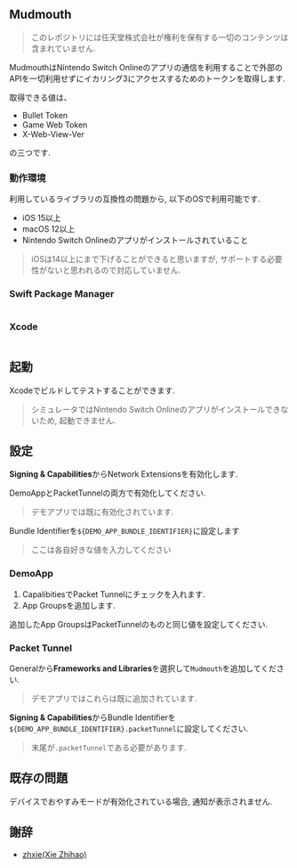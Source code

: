 ## Mudmouth

> このレポジトリには任天堂株式会社が権利を保有する一切のコンテンツは含まれていません.

MudmouthはNintendo Switch Onlineのアプリの通信を利用することで外部のAPIを一切利用せずにイカリング3にアクセスするためのトークンを取得します.

取得できる値は、

- Bullet Token
- Game Web Token
- X-Web-View-Ver

の三つです.

### 動作環境

利用しているライブラリの互換性の問題から, 以下のOSで利用可能です.

- iOS 15以上
- macOS 12以上
- Nintendo Switch Onlineのアプリがインストールされていること

> iOSは14以上にまで下げることができると思いますが, サポートする必要性がないと思われるので対応していません.

### Swift Package Manager

```swift
```

### Xcode

```
```

## 起動

Xcodeでビルドしてテストすることができます.

> シミュレータではNintendo Switch Onlineのアプリがインストールできないため, 起動できません.

## 設定

**Signing & Capabilities**からNetwork Extensionsを有効化します.

DemoAppとPacketTunnelの両方で有効化してください.

> デモアプリでは既に有効化されています.

Bundle Identifierを`${DEMO_APP_BUNDLE_IDENTIFIER}`に設定します

> ここは各自好きな値を入力してください

### DemoApp

1. CapalibitiesでPacket Tunnelにチェックを入れます.
2. App Groupsを追加します.

追加したApp GroupsはPacketTunnelのものと同じ値を設定してください.

### Packet Tunnel

Generalから**Frameworks and Libraries**を選択して`Mudmouth`を追加してください.

> デモアプリではこれらは既に追加されています.

**Signing & Capabilities**からBundle Identifierを`${DEMO_APP_BUNDLE_IDENTIFIER}.packetTunnel`に設定してください.

> 末尾が`.packetTunnel`である必要があります.


## 既存の問題

デバイスでおやすみモードが有効化されている場合, 通知が表示されません.

## 謝辞

- [zhxie(Xie Zhihao)](https://github.com/zhxie)